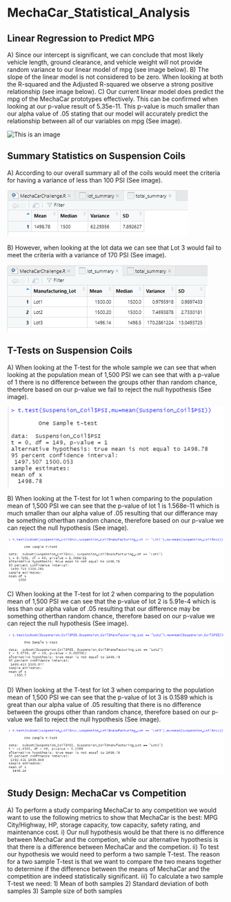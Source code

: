 # MechaCar_Statistical_Analysis


## Linear Regression to Predict MPG

A) Since our intercept is significant, we can conclude that most likely vehicle length, ground clearance, and vehicle weight will not provide random variance to our linear model of mpg (see image below).
B) The slope of the linear model is not considered to be zero.  When looking at both the R-squared and the Adjusted R-squared we observe a strong positive relationship (see image below).
C) Our current linear model does predict the mpg of the MechaCar prototypes effectively.  This can be confirmed when looking at our p-value result of 5.35e-11.  This p-value is much smaller than our alpha value of .05 stating that our model will accurately predict the relationship between all of our variables on mpg (See image).

![This is an image](https://courses.bootcampspot.com/courses/1217/assignments/23600?module_item_id=474359)


## Summary Statistics on Suspension Coils

A) According to our overall summary all of the coils would meet the criteria for having a variance of less than 100 PSI (See image).

![This is an image](https://github.com/BMoreland20/MechaCar_Statistical_Analysis/blob/main/Resources/Total_Sumary.png)

B) However, when looking at the lot data we can see that Lot 3 would fail to meet the criteria with a variance of 170 PSI (See image).

![This is an image](https://github.com/BMoreland20/MechaCar_Statistical_Analysis/blob/main/Resources/Lot_Sumary.png)


## T-Tests on Suspension Coils

A) When looking at the T-test for the whole sample we can see that when looking at the population mean of 1,500 PSI we can see that with a p-value of 1 there is no difference between the groups other than random chance, therefore based on our p-value we fail to reject the null hypothesis (See image).

![This is an image](https://github.com/BMoreland20/MechaCar_Statistical_Analysis/blob/main/Resources/T-test_All.png)

B) When looking at the T-test for lot 1 when comparing to the population mean of 1,500 PSI we can see that the p-value of lot 1 is 1.568e-11 which is much smaller than our alpha value of .05 resulting that our differance may be something otherthan random chance, therefore based on our p-value we can reject the null hypothesis (See image).

![This is an image](https://github.com/BMoreland20/MechaCar_Statistical_Analysis/blob/main/Resources/T-test_Lot_1.png)

C) When looking at the T-test for lot 2 when comparing to the population mean of 1,500 PSI we can see that the p-value of lot 2 is 5.91e-4 which is less than our alpha value of .05 resulting that our difference may be something otherthan random chance, therefore based on our p-value we can reject the null hypothesis (See image).

![This is an image](https://github.com/BMoreland20/MechaCar_Statistical_Analysis/blob/main/Resources/T-test_Lot_2.png)

D) When looking at the T-test for lot 3 when comparing to the population mean of 1,500 PSI we can see that the p-value of lot 3 is 0.1589 which is great than our alpha value of .05 resulting that there is no difference between the groups other than random chance, therefore based on our p-value we fail to reject the null hypothesis (See image).

![This is an image](https://github.com/BMoreland20/MechaCar_Statistical_Analysis/blob/main/Resources/T-test_Lot_3.png)


## Study Design: MechaCar vs Competition

A) To perform a study comparing MechaCar to any competition we would want to use the following metrics to show that MechaCar is the best: MPG City/Highway, HP, storage capacity, tow capacity, safety rating, and maintenance cost.
	i) Our null hypothesis would be that there is no difference between MechaCar and the competion, while our alternative hypothesis is that there is a difference between MechaCar and the competion.
	ii) To test our hypothesis we would need to perform a two sample T-test.  The reason for a two sample T-test is that we want to compare the two means together to determine if the difference between the means of MechaCar and the competition are indeed statistically significant.
	iii) To calculate a two sample T-test we need:
		1) Mean of both samples
		2) Standard deviation of both samples
		3) Sample size of both samples
